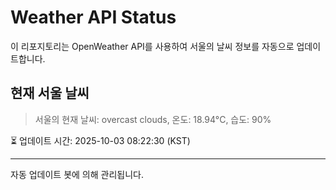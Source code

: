 
# Weather API Status

이 리포지토리는 OpenWeather API를 사용하여 서울의 날씨 정보를 자동으로 업데이트합니다.

## 현재 서울 날씨
> 서울의 현재 날씨: overcast clouds, 온도: 18.94°C, 습도: 90%

⏳ 업데이트 시간: 2025-10-03 08:22:30 (KST)

---
자동 업데이트 봇에 의해 관리됩니다.
